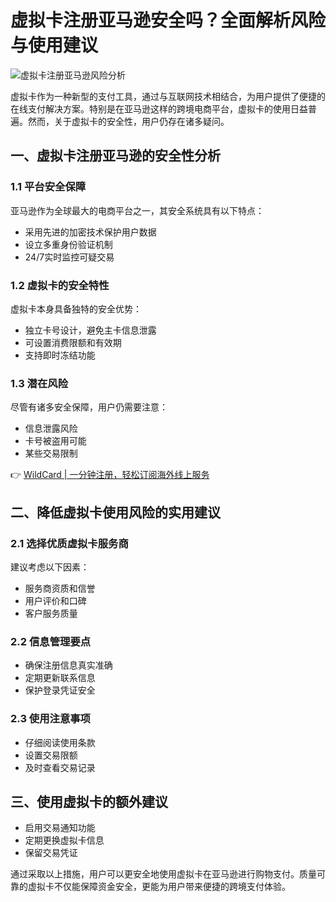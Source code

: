 # 虚拟卡注册亚马逊安全吗？全面解析风险与使用建议

![虚拟卡注册亚马逊风险分析](https://images.cfya.cn/show/title?Um5XYWxLQTVodWNhZ0ZYWHpqbUdmQVpmZmRjOFFLL0cxWXBraTBicVlxUlJPeE0xYTFuVTBEMmJGWEhnbUNseE9Sc1hMejNvK3YyQXpWWEJ3Smk4dm1PTTUySmxLMzBxbUtITEJqeHljS21TWFV3ajNRUGo1QktiWWVTY2lOb2dkYXJyc0dWYnROaklYSXVSRkZ0UG1SS3FCSmxtZVRBa2kzL01rT2VYcWd6YlZ6N29yNmZHQktCZHB0K1ViL0J3L3pZN2lSN1RWZ2ljcHRFajcvUTNXZz09)

虚拟卡作为一种新型的支付工具，通过与互联网技术相结合，为用户提供了便捷的在线支付解决方案。特别是在亚马逊这样的跨境电商平台，虚拟卡的使用日益普遍。然而，关于虚拟卡的安全性，用户仍存在诸多疑问。

## 一、虚拟卡注册亚马逊的安全性分析

### 1.1 平台安全保障
亚马逊作为全球最大的电商平台之一，其安全系统具有以下特点：
- 采用先进的加密技术保护用户数据
- 设立多重身份验证机制
- 24/7实时监控可疑交易

### 1.2 虚拟卡的安全特性
虚拟卡本身具备独特的安全优势：
- 独立卡号设计，避免主卡信息泄露
- 可设置消费限额和有效期
- 支持即时冻结功能

### 1.3 潜在风险
尽管有诸多安全保障，用户仍需要注意：
- 信息泄露风险
- 卡号被盗用可能
- 某些交易限制

👉 [WildCard | 一分钟注册，轻松订阅海外线上服务](https://bbtdd.com/WildCard)

## 二、降低虚拟卡使用风险的实用建议

### 2.1 选择优质虚拟卡服务商
建议考虑以下因素：
- 服务商资质和信誉
- 用户评价和口碑
- 客户服务质量

### 2.2 信息管理要点
- 确保注册信息真实准确
- 定期更新联系信息
- 保护登录凭证安全

### 2.3 使用注意事项
- 仔细阅读使用条款
- 设置交易限额
- 及时查看交易记录

## 三、使用虚拟卡的额外建议

- 启用交易通知功能
- 定期更换虚拟卡信息
- 保留交易凭证

通过采取以上措施，用户可以更安全地使用虚拟卡在亚马逊进行购物支付。质量可靠的虚拟卡不仅能保障资金安全，更能为用户带来便捷的跨境支付体验。